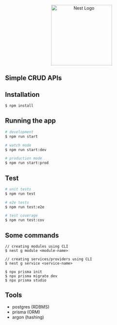 <p align="center">
  <a href="http://nestjs.com/" target="blank"><img src="https://nestjs.com/img/logo-small.svg" width="200" alt="Nest Logo" /></a>
</p>

[circleci-image]: https://img.shields.io/circleci/build/github/nestjs/nest/master?token=abc123def456
[circleci-url]: https://circleci.com/gh/nestjs/nest


## Simple CRUD APIs

## Installation

```bash
$ npm install
```

## Running the app

```bash
# development
$ npm run start

# watch mode
$ npm run start:dev

# production mode
$ npm run start:prod
```

## Test

```bash
# unit tests
$ npm run test

# e2e tests
$ npm run test:e2e

# test coverage
$ npm run test:cov
```

## Some commands

```
// creating modules using CLI
$ nest g module <module-name>

// creating services/providers using CLI
$ nest g service <service-name>

$ npx prisma init
$ npx prisma migrate dev
$ npx prisma studio

```

## Tools
 - postgres (RDBMS)
 - prisma (ORM)
 - argon (hashing)